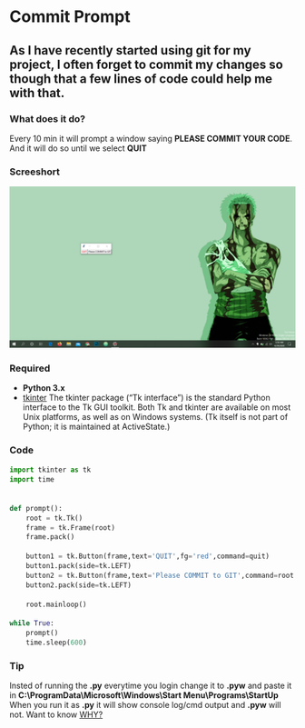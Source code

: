 # Commit Prompt
## As I have recently started using git for my project, I often forget to commit my changes so though that a few lines of code could help me with that. 

### What does it do?
Every 10 min it will prompt a window saying **PLEASE COMMIT YOUR CODE**.
And it will do so until we select **QUIT**

### Screeshort 

![](https://github.com/ARjUN-ZORO/Commit-prompt/blob/master/Screenshot%20(65).png)

### Required 
- **Python 3.x** 
- [tkinter](https://github.com/python/cpython/blob/3.8/Doc/library/tk.rst) The tkinter package (“Tk interface”) is the standard Python interface to the Tk GUI toolkit. Both Tk and tkinter are available on most Unix platforms, as well as on Windows systems. (Tk itself is not part of Python; it is maintained at ActiveState.)

### Code 
```python
import tkinter as tk
import time


def prompt():
    root = tk.Tk()
    frame = tk.Frame(root)
    frame.pack()

    button1 = tk.Button(frame,text='QUIT',fg='red',command=quit)
    button1.pack(side=tk.LEFT)
    button2 = tk.Button(frame,text='Please COMMIT to GIT',command=root.destroy)
    button2.pack(side=tk.LEFT)

    root.mainloop()

while True:
    prompt()
    time.sleep(600)

```
### Tip
Insted of running the **.py** everytime you login change it to **.pyw** and paste it in  **C:\ProgramData\Microsoft\Windows\Start Menu\Programs\StartUp**
When you run it as **.py** it will show console log/cmd output and **.pyw** will not.
Want to know [WHY?](https://stackoverflow.com/questions/34739315/pyw-files-in-python-program)
